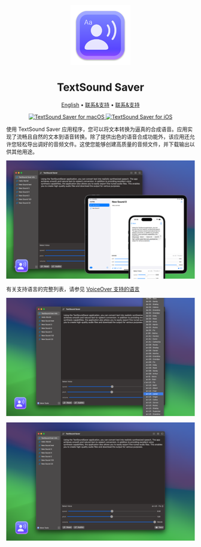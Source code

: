 <div align="center">
  <br />
  <br />
  <img src="./assets/logo.png" width="160" height="160">
  <h1>TextSound Saver</h1>
  <!--rehype:style=border: 0;-->
  <p>
		<a href="./README.md">English</a> • 
    <a target="_blank" href="https://github.com/jaywcjlove/TextSoundSaver/issues/new?template=bug_report_cn.yml">联系&支持</a> • 
		<a href="https://wangchujiang.com/#/contact" target="_blank">联系&支持</a>
    <!--rehype:target=_blank-->
  </p>
  <p>
    <a target="_blank" href="https://apps.apple.com/app/textsound-saver/id6478511402" title="TextSound Saver for macOS">
      <img alt="TextSound Saver for macOS" src="https://jaywcjlove.github.io/sb/download/macos.svg" height="51">
    </a>
    <a href="https://apps.apple.com/app/textsound-saver/id6478511402?platform=iphone" title="TextSound Saver for iOS"><img src="https://jaywcjlove.github.io/sb/download/appstore.svg" alt="TextSound Saver for iOS" height="51"></a>
  </p>
</div>

使用 TextSound Saver 应用程序，您可以将文本转换为逼真的合成语音。应用实现了流畅且自然的文本到语音转换。除了提供出色的语音合成功能外，该应用还允许您轻松导出调好的音频文件。这使您能够创建高质量的音频文件，并下载输出以供其他用途。

![TextSoundSaver Screenshots 1](./assets/screenshots-1-all.png)

有关支持语言的完整列表，请参见 [VoiceOver 支持的语言](https://support.apple.com/en-us/111748)

![TextSoundSaver Screenshots 2](./assets/screenshots-2.png)

![TextSoundSaver Screenshots 1](./assets/screenshots-1.png)